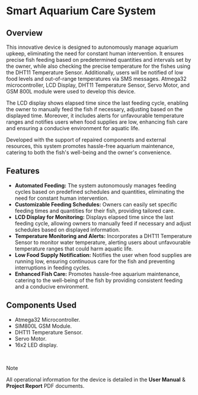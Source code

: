 # Smart Aquarium Care System

## Overview

This innovative device is designed to autonomously manage aquarium upkeep, eliminating the need for constant human intervention. It ensures precise fish feeding based on predetermined quantities and intervals set by the owner, while also checking the precise temperature for the fishes using the DHT11 Temperature Sensor. Additionally, users will be notified of low food levels and out-of-range temperatures via SMS messages. Atmega32 microcontroller, LCD Display, DHT11 Temperature Sensor, Servo Motor, and GSM 800L module were used to develop this device. 

The LCD display shows elapsed time since the last feeding cycle, enabling the owner to manually feed the fish if necessary, adjusting based on the displayed time. Moreover, it includes alerts for unfavourable temperature ranges and notifies users when food supplies are low, enhancing fish care and ensuring a conducive environment for aquatic life.

Developed with the support of repaired components and external resources, this system promotes hassle-free aquarium maintenance, catering to both the fish's well-being and the owner's convenience.


## Features
- **Automated Feeding:** The system autonomously manages feeding cycles based on predefined schedules and quantities, eliminating the need for constant human intervention.
- **Customizable Feeding Schedules:** Owners can easily set specific feeding times and quantities for their fish, providing tailored care.
- **LCD Display for Monitoring:** Displays elapsed time since the last feeding cycle, allowing owners to manually feed if necessary and adjust schedules based on displayed information.
- **Temperature Monitoring and Alerts:** Incorporates a DHT11 Temperature Sensor to monitor water temperature, alerting users about unfavourable temperature ranges that could harm aquatic life.
- **Low Food Supply Notification:** Notifies the user when food supplies are running low, ensuring continuous care for the fish and preventing interruptions in feeding cycles.
- **Enhanced Fish Care:** Promotes hassle-free aquarium maintenance, catering to the well-being of the fish by providing consistent feeding and a conducive environment.

## Components Used

- Atmega32 Microcontroller.
- SIM800L GSM Module.
- DHT11 Temperature Sensor.
- Servo Motor.
- 16x2 LED display.
  
<br />

> [!NOTE]
> All operational information for the device is detailed in the **User Manual** & **Project Report** PDF documents.
